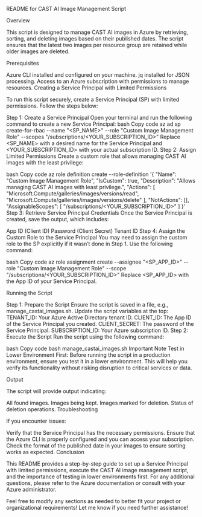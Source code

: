 README for CAST AI Image Management Script

Overview

This script is designed to manage CAST AI images in Azure by retrieving, sorting, and deleting images based on their published dates. The script ensures that the latest two images per resource group are retained while older images are deleted.

Prerequisites

Azure CLI installed and configured on your machine.
jq installed for JSON processing.
Access to an Azure subscription with permissions to manage resources.
Creating a Service Principal with Limited Permissions

To run this script securely, create a Service Principal (SP) with limited permissions. Follow the steps below:

Step 1: Create a Service Principal
Open your terminal and run the following command to create a new Service Principal:
bash
Copy code
az ad sp create-for-rbac --name "<SP_NAME>" --role "Custom Image Management Role" --scopes "/subscriptions/<YOUR_SUBSCRIPTION_ID>"
Replace <SP_NAME> with a desired name for the Service Principal and <YOUR_SUBSCRIPTION_ID> with your actual subscription ID.
Step 2: Assign Limited Permissions
Create a custom role that allows managing CAST AI images with the least privilege:

bash
Copy code
az role definition create --role-definition '{
  "Name": "Custom Image Management Role",
  "IsCustom": true,
  "Description": "Allows managing CAST AI images with least privilege.",
  "Actions": [
    "Microsoft.Compute/galleries/images/versions/read",
    "Microsoft.Compute/galleries/images/versions/delete"
  ],
  "NotActions": [],
  "AssignableScopes": [
    "/subscriptions/<YOUR_SUBSCRIPTION_ID>"
  ]
}'
Step 3: Retrieve Service Principal Credentials
Once the Service Principal is created, save the output, which includes:

App ID (Client ID)
Password (Client Secret)
Tenant ID
Step 4: Assign the Custom Role to the Service Principal
You may need to assign the custom role to the SP explicitly if it wasn’t done in Step 1. Use the following command:

bash
Copy code
az role assignment create --assignee "<SP_APP_ID>" --role "Custom Image Management Role" --scope "/subscriptions/<YOUR_SUBSCRIPTION_ID>"
Replace <SP_APP_ID> with the App ID of your Service Principal.

Running the Script

Step 1: Prepare the Script
Ensure the script is saved in a file, e.g., manage_castai_images.sh.
Update the script variables at the top:
TENANT_ID: Your Azure Active Directory tenant ID.
CLIENT_ID: The App ID of the Service Principal you created.
CLIENT_SECRET: The password of the Service Principal.
SUBSCRIPTION_ID: Your Azure subscription ID.
Step 2: Execute the Script
Run the script using the following command:

bash
Copy code
bash manage_castai_images.sh
Important Note
Test in Lower Environment First: Before running the script in a production environment, ensure you test it in a lower environment. This will help you verify its functionality without risking disruption to critical services or data.

Output

The script will provide output indicating:

All found images.
Images being kept.
Images marked for deletion.
Status of deletion operations.
Troubleshooting

If you encounter issues:

Verify that the Service Principal has the necessary permissions.
Ensure that the Azure CLI is properly configured and you can access your subscription.
Check the format of the published date in your images to ensure sorting works as expected.
Conclusion

This README provides a step-by-step guide to set up a Service Principal with limited permissions, execute the CAST AI image management script, and the importance of testing in lower environments first. For any additional questions, please refer to the Azure documentation or consult with your Azure administrator.

Feel free to modify any sections as needed to better fit your project or organizational requirements! Let me know if you need further assistance!